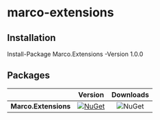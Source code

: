 # marco-extensions

## Installation
Install-Package Marco.Extensions -Version 1.0.0

## Packages
||Version|Downloads|
|---------------------------|:---:|:---:|
|**Marco.Extensions**|[![NuGet](https://img.shields.io/nuget/v/Marco.Extensions.svg)](https://www.nuget.org/packages/Marco.Extensions/1.0.0/)|![NuGet](https://img.shields.io/nuget/dt/Marco.Extensions.svg)|
